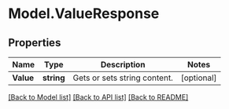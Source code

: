 # Model.ValueResponse
## Properties
Name | Type | Description | Notes
------------ | ------------- | ------------- | -------------
**Value** | **string** | Gets or sets string content.              | [optional] 



[[Back to Model list]](README.md#documentation-for-models) [[Back to API list]](README.md#documentation-for-api-endpoints) [[Back to README]](README.md)


